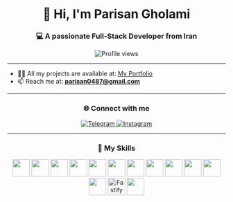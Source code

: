 <h1 align="center">👋 Hi, I'm Parisan Gholami</h1>
<h3 align="center">💻 A passionate Full-Stack Developer from Iran</h3>

<p align="center">
  <img src="https://komarev.com/ghpvc/?username=parisan0487&label=Profile%20views&color=0e75b6&style=flat" alt="Profile views" />
</p>

---

- 👨‍💻 All my projects are available at: [My Portfolio](https://parisan0487.github.io/)
- 📫 Reach me at: **parisan0487@gmail.com**

---

<h3 align="center">🌐 Connect with me</h3>

<p align="center">
  <a href="https://t.me/parisan-0487" target="_blank">
    <img src="https://img.shields.io/badge/Telegram-2CA5E0?style=for-the-badge&logo=telegram&logoColor=white" alt="Telegram" />
  </a>
  <a href="https://instagram.com/parisan-0487" target="_blank">
    <img src="https://img.shields.io/badge/Instagram-E4405F?style=for-the-badge&logo=instagram&logoColor=white" alt="Instagram" />
  </a>
</p>

---



<h3 align="center">🚀 My Skills</h3>

<p align="center">
  <img src="https://skillicons.dev/icons?i=html" width="40" />
  <img src="https://skillicons.dev/icons?i=css" width="40" />
  <img src="https://skillicons.dev/icons?i=sass" width="40" />
  <img src="https://skillicons.dev/icons?i=tailwind" width="40" />
  <img src="https://skillicons.dev/icons?i=js" width="40" />
  <img src="https://skillicons.dev/icons?i=react" width="40" />
  <img src="https://skillicons.dev/icons?i=nextjs" width="40" />
  <img src="https://skillicons.dev/icons?i=typescript" width="40" />
  <img src="https://skillicons.dev/icons?i=nodejs" width="40" />
  <img src="https://skillicons.dev/icons?i=mongodb" width="40" />
  <img src="https://skillicons.dev/icons?i=mysql" width="40" />
  <img src="https://skillicons.dev/icons?i=express" width="40" />
  <img src="https://cdn.simpleicons.org/fastify/000000" alt="Fastify" width="40" />
  <img src="https://skillicons.dev/icons?i=git" width="40" />
</p>




</table>






